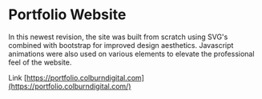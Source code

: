 # Portfolio Website
In this newest revision, the site was built from scratch using SVG's combined with bootstrap for improved design aesthetics. Javascript animations were also used on various elements to elevate the professional feel of the website.

Link [https://portfolio.colburndigital.com](https://portfolio.colburndigital.com/)
